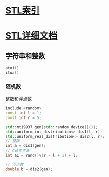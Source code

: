 # [STL索引](https://www.yuque.com/huihut/interview/stl_index)
# [STL详细文档](https://www.yuque.com/huihut/interview/stl_document)
## 字符串和整数
```c
atoi()
itoa()

```

### 随机数

整数和浮点数
```cpp
include <random>
const int l = 1;
const int r = 5;

std::mt19937 gen{std::random_device{}()};
std::uniform_int_distribution<> dis1(l, r);
std::uniform_real_distribution<> dis2(l, r);
// 整数
int a = dis1(gen);
// C语言方法
int a1 = rand()%(r - l + 1) + l;

// 浮点数
double b = dis2(gen);
```

